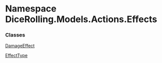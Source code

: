 # <a id="DiceRolling_Models_Actions_Effects"></a> Namespace DiceRolling.Models.Actions.Effects

### Classes

 [DamageEffect](DiceRolling.Models.Actions.Effects.DamageEffect.md)

 [EffectType](DiceRolling.Models.Actions.Effects.EffectType.md)

